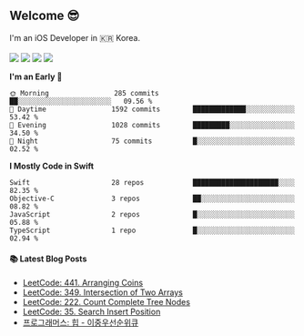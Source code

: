 ## Welcome 😎
I'm an iOS Developer in 🇰🇷 Korea.
<br>
<br>
<img src="https://img.shields.io/badge/iOS-000000?style=for-the-badge&logo=ios&logoColor=white">
<img src="https://img.shields.io/badge/Swift-FA7343?style=for-the-badge&logo=swift&logoColor=white">
<img src="https://img.shields.io/badge/OBJECTIVE--C-%233A95E3.svg?style=for-the-badge&logo=apple&logoColor=white">
<img src="https://img.shields.io/badge/JavaScript-F7DF1E?style=for-the-badge&logo=JavaScript&logoColor=white">

<!--START_SECTION:waka-->


**I'm an Early 🐤** 

```text
🌞 Morning                285 commits         ██░░░░░░░░░░░░░░░░░░░░░░░   09.56 % 
🌆 Daytime                1592 commits        █████████████░░░░░░░░░░░░   53.42 % 
🌃 Evening                1028 commits        █████████░░░░░░░░░░░░░░░░   34.50 % 
🌙 Night                  75 commits          █░░░░░░░░░░░░░░░░░░░░░░░░   02.52 % 
```

**I Mostly Code in Swift** 

```text
Swift                    28 repos            █████████████████████░░░░   82.35 % 
Objective-C              3 repos             ██░░░░░░░░░░░░░░░░░░░░░░░   08.82 % 
JavaScript               2 repos             █░░░░░░░░░░░░░░░░░░░░░░░░   05.88 % 
TypeScript               1 repo              █░░░░░░░░░░░░░░░░░░░░░░░░   02.94 % 
```

<!--END_SECTION:waka-->

#### 📚 Latest Blog Posts

- [LeetCode: 441. Arranging Coins](https://ggool.tistory.com/281)
- [LeetCode: 349. Intersection of Two Arrays](https://ggool.tistory.com/280)
- [LeetCode: 222. Count Complete Tree Nodes](https://ggool.tistory.com/279)
- [LeetCode: 35. Search Insert Position](https://ggool.tistory.com/278)
- [프로그래머스: 힙 - 이중우선순위큐](https://ggool.tistory.com/277)

